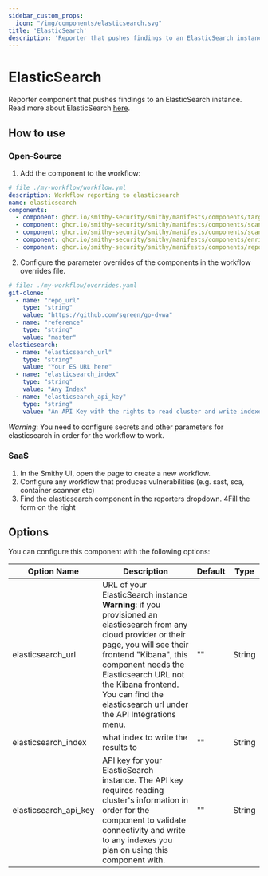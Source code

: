 ```yaml
---
sidebar_custom_props:
  icon: "/img/components/elasticsearch.svg"
title: 'ElasticSearch'
description: 'Reporter that pushes findings to an ElasticSearch instance.'
---
```


# ElasticSearch

Reporter component that pushes findings to an ElasticSearch instance. Read more
about ElasticSearch [here](https://kagi.com/search?q=elasticsearch).

## How to use

### Open-Source

1. Add the component to the workflow:

```yaml
# file ./my-workflow/workflow.yml
description: Workflow reporting to elasticsearch
name: elasticsearch
components:
  - component: ghcr.io/smithy-security/smithy/manifests/components/targets/git-clone:v1.3.2
  - component: ghcr.io/smithy-security/smithy/manifests/components/scanners/gosec:v1.2.3
  - component: ghcr.io/smithy-security/smithy/manifests/components/scanners/nancy:v1.2.2
  - component: ghcr.io/smithy-security/smithy/manifests/components/enrichers/custom-annotation:v0.1.2
  - component: ghcr.io/smithy-security/smithy/manifests/components/reporters/elasticsearch:v1.0.1

```

2. Configure the parameter overrides of the components in the workflow overrides
   file.

```yaml
# file: ./my-workflow/overrides.yaml
git-clone:
  - name: "repo_url"
    type: "string"
    value: "https://github.com/sqreen/go-dvwa"
  - name: "reference"
    type: "string"
    value: "master"
elasticsearch:
  - name: "elasticsearch_url"
    type: "string"
    value: "Your ES URL here"
  - name: "elasticsearch_index"
    type: "string"
    value: "Any Index"
  - name: "elasticsearch_api_key"
    type: "string"
    value: "An API Key with the rights to read cluster and write indexes"
```

*Warning*: You need to configure secrets and other parameters for elasticsearch
in order for the workflow to work.

### SaaS

1. In the Smithy UI, open the page to create a new workflow.
2. Configure any workflow that produces vulnerabilities (e.g. sast, sca,
   container scanner etc)
3. Find the elasticsearch component in the reporters dropdown.
   4Fill the form on the right

## Options

You can configure this component with the following options:

| Option Name             | Description                                                                                                                                                                                                                                                                                              | Default | Type   |
|-------------------------|----------------------------------------------------------------------------------------------------------------------------------------------------------------------------------------------------------------------------------------------------------------------------------------------------------|---------|--------|
| elasticsearch\_url      | URL of your ElasticSearch instance **Warning**: if you provisioned an elasticsearch from any cloud provider or their page, you will see their frontend "Kibana", this component needs the Elasticsearch URL not the Kibana frontend. You can find the elasticsearch url under the API Integrations menu. | ""      | String |
| elasticsearch\_index    | what index to write the results to                                                                                                                                                                                                                                                                       | ""      | String |
| elasticsearch\_api\_key | API key for your ElasticSearch instance. The API key requires reading cluster's information in order for the  component to validate connectivity and write to any indexes you plan on using this component with.                                                                                         | ""      | String |
